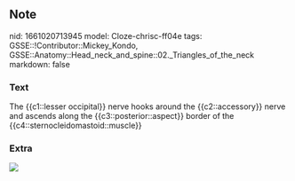 ## Note
nid: 1661020713945
model: Cloze-chrisc-ff04e
tags: GSSE::!Contributor::Mickey_Kondo, GSSE::Anatomy::Head_neck_and_spine::02._Triangles_of_the_neck
markdown: false

### Text
The {{c1::lesser occipital}} nerve hooks around the {{c2::accessory}} nerve and ascends along the {{c3::posterior::aspect}} border of the {{c4::sternocleidomastoid::muscle}}

### Extra
<img src="3-s2.0-B9780323509510000700-f070-001-9780323509510.jpg">
